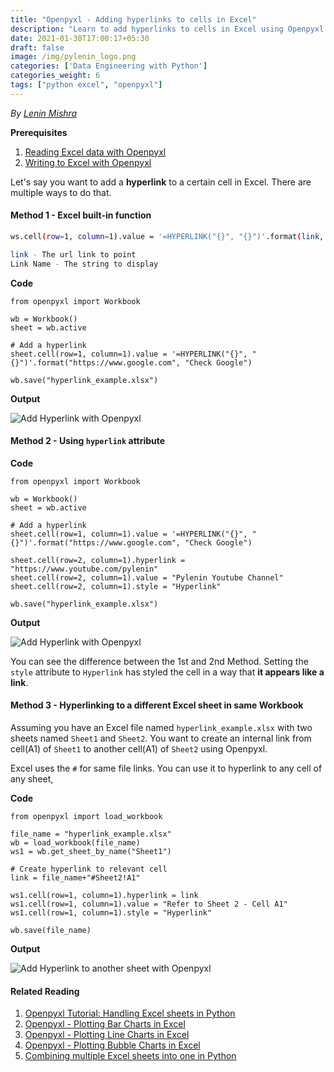 ```yaml
---
title: "Openpyxl - Adding hyperlinks to cells in Excel"
description: "Learn to add hyperlinks to cells in Excel using Openpyxl module in Python 3."
date: 2021-01-30T17:00:17+05:30
draft: false
image: /img/pylenin_logo.png
categories: ['Data Engineering with Python']
categories_weight: 6
tags: ["python excel", "openpyxl"]
---
```

<div class="sharethis-inline-follow-buttons"></div>

*By [Lenin Mishra](https://www.pylenin.com/authors/#lenin-mishra)*

**Prerequisites**

1. [Reading Excel data with Openpyxl](https://www.pylenin.com/blogs/excel-with-python/#reading-data-from-excel-using-openpyxl)
2. [Writing to Excel with Openpyxl](https://www.pylenin.com/blogs/excel-with-python/#writing-data-to-cells-in-excel-with-openpyxl)

Let's say you want to add a **hyperlink** to a certain cell in Excel. There are multiple ways to do that.

#### Method 1 - Excel built-in function

```bash
ws.cell(row=1, column=1).value = '=HYPERLINK("{}", "{}")'.format(link, "Link Name")

link - The url link to point
Link Name - The string to display
```

**Code**

```python3
from openpyxl import Workbook

wb = Workbook()
sheet = wb.active

# Add a hyperlink
sheet.cell(row=1, column=1).value = '=HYPERLINK("{}", "{}")'.format("https://www.google.com", "Check Google")

wb.save("hyperlink_example.xlsx")
```

**Output**

![Add Hyperlink with Openpyxl](/img/excel-with-python/hyperlink1.png)



#### Method 2 - Using `hyperlink` attribute

**Code**

```python3
from openpyxl import Workbook

wb = Workbook()
sheet = wb.active

# Add a hyperlink
sheet.cell(row=1, column=1).value = '=HYPERLINK("{}", "{}")'.format("https://www.google.com", "Check Google")

sheet.cell(row=2, column=1).hyperlink = "https://www.youtube.com/pylenin"
sheet.cell(row=2, column=1).value = "Pylenin Youtube Channel"
sheet.cell(row=2, column=1).style = "Hyperlink"

wb.save("hyperlink_example.xlsx")
```

**Output**

![Add Hyperlink with Openpyxl](/img/excel-with-python/hyperlink2.png)

You can see the difference between the 1st and 2nd Method. Setting the `style` attribute to `Hyperlink` has styled the cell in a way that **it appears like a link**.



#### Method 3 - Hyperlinking to a different Excel sheet in same Workbook

Assuming you have an Excel file named `hyperlink_example.xlsx` 
with two sheets named `Sheet1` and `Sheet2`.
You want to create an internal link from cell(A1) of `Sheet1` to another cell(A1) of `Sheet2` using Openpyxl.

Excel uses the `#` for same file links. You can use it to hyperlink to any cell of any sheet,

**Code**

```python3
from openpyxl import load_workbook

file_name = "hyperlink_example.xlsx"
wb = load_workbook(file_name) 
ws1 = wb.get_sheet_by_name("Sheet1")

# Create hyperlink to relevant cell
link = file_name+"#Sheet2!A1"

ws1.cell(row=1, column=1).hyperlink = link
ws1.cell(row=1, column=1).value = "Refer to Sheet 2 - Cell A1"
ws1.cell(row=1, column=1).style = "Hyperlink"

wb.save(file_name)
```

**Output**

![Add Hyperlink to another sheet with Openpyxl](/img/excel-with-python/hyperlink3.png)



#### Related Reading

1. [Openpyxl Tutorial: Handling Excel sheets in Python](https://www.pylenin.com/blogs/excel-with-python/)
2. [Openpyxl - Plotting Bar Charts in Excel](https://www.pylenin.com/blogs/bar-charts-openpyxl)
3. [Openpyxl - Plotting Line Charts in Excel](https://www.pylenin.com/blogs/line-charts-openpyxl/)
4. [Openpyxl - Plotting Bubble Charts in Excel](https://www.pylenin.com/blogs/bubble-charts-openpyxl/)
5. [Combining multiple Excel sheets into one in Python](https://www.pylenin.com/blogs/combining-workbooks-to-sheets/)